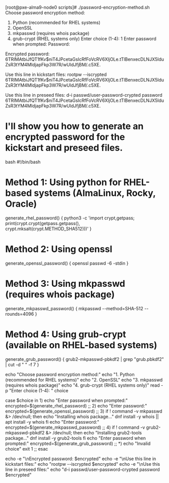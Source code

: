 

[root@pxe-alma9-node0 scripts]# ./password-encryption-method.sh
Choose password encryption method:
1. Python (recommended for RHEL systems)
2. OpenSSL
3. mkpasswd (requires whois package)
4. grub-crypt (RHEL systems only)
Enter choice (1-4): 1
Enter password when prompted:
Password:

Encrypted password: $6$TRIMAtbiJfQT1fKv$niT4JPcetaGsIcRfFoVcRV6XljOLe.tTlBenxecDLNJX5lduZsR3tYM4MIdjapFkp3W7R/wUldJfjBM/.c5XE.

Use this line in kickstart files:
rootpw --iscrypted $6$TRIMAtbiJfQT1fKv$niT4JPcetaGsIcRfFoVcRV6XljOLe.tTlBenxecDLNJX5lduZsR3tYM4MIdjapFkp3W7R/wUldJfjBM/.c5XE.

Use this line in preseed files:
d-i passwd/user-password-crypted password $6$TRIMAtbiJfQT1fKv$niT4JPcetaGsIcRfFoVcRV6XljOLe.tTlBenxecDLNJX5lduZsR3tYM4MIdjapFkp3W7R/wUldJfjBM/.c5XE.


# I'll show you how to generate an encrypted password for the kickstart and preseed files.



bash
#!/bin/bash

# Method 1: Using python for RHEL-based systems (AlmaLinux, Rocky, Oracle)
generate_rhel_password() {
    python3 -c 'import crypt,getpass; print(crypt.crypt(getpass.getpass(), crypt.mksalt(crypt.METHOD_SHA512)))'
}

# Method 2: Using openssl
generate_openssl_password() {
    openssl passwd -6 -stdin
}

# Method 3: Using mkpasswd (requires whois package)
generate_mkpasswd_password() {
    mkpasswd --method=SHA-512 --rounds=4096
}

# Method 4: Using grub-crypt (available on RHEL-based systems)
generate_grub_password() {
    grub2-mkpasswd-pbkdf2 | grep "grub.pbkdf2" | cut -d " " -f 7
}

echo "Choose password encryption method:"
echo "1. Python (recommended for RHEL systems)"
echo "2. OpenSSL"
echo "3. mkpasswd (requires whois package)"
echo "4. grub-crypt (RHEL systems only)"
read -p "Enter choice (1-4): " choice

case $choice in
    1)
        echo "Enter password when prompted:"
        encrypted=$(generate_rhel_password)
        ;;
    2)
        echo "Enter password:"
        encrypted=$(generate_openssl_password)
        ;;
    3)
        if ! command -v mkpasswd &> /dev/null; then
            echo "Installing whois package..."
            dnf install -y whois || apt install -y whois
        fi
        echo "Enter password:"
        encrypted=$(generate_mkpasswd_password)
        ;;
    4)
        if ! command -v grub2-mkpasswd-pbkdf2 &> /dev/null; then
            echo "Installing grub2-tools package..."
            dnf install -y grub2-tools
        fi
        echo "Enter password when prompted:"
        encrypted=$(generate_grub_password)
        ;;
    *)
        echo "Invalid choice"
        exit 1
        ;;
esac

echo -e "\nEncrypted password: $encrypted"
echo -e "\nUse this line in kickstart files:"
echo "rootpw --iscrypted $encrypted"
echo -e "\nUse this line in preseed files:"
echo "d-i passwd/user-password-crypted password $encrypted"

